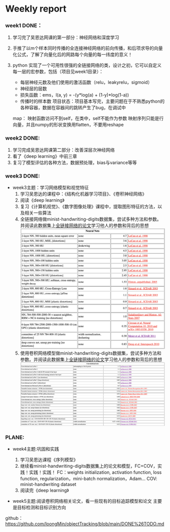 # Weekly report
### week1 DONE：

1. 学习完了吴恩达网课的第一部分：神经网络和深度学习
2. 手推了以m个样本同时传播的全连接神经网络的前向传播，和后项求导的向量化公式，了解了向量化后的网路每个向量的每一纬度的意义！
3. python 实现了一个可用性很强的全链接网络的类，设计之初，它可以自定义每一层的宏参数，包括（项目见week1目录）：
    + 每层神经元数及他们使用的激活函数（relu，leakyrelu，sigmoid）
    + 神经层的层数
    + 损失函数：ems，l(a, y) = -(y*log(a) + (1-y)*log(1-a))
    + 传播时的样本数
    项目状态：项目基本写完，主要问题在于不熟悉python的各种容器，数据在容器间的跳转产生了bug，在调试中
    
    map：
    映射函数访问不到self，在类中，self不能作为参数
    映射序列只能是行向量，并且numpy的形状变换用flatten，不要用reshape    

### week2 DONE:
1. 学习完成吴恩达网课第二部分：改善深层次神经网络
2. 看了《deep learning》中前三章
3. 复习了模型评估的各种方法，数据预处理，bias与variance等等

### week3 DONE:
+ week3主题：学习网络模型和视觉特征
    1. 学习吴恩达的课程中：《结构化机器学习项目》、《卷积神经网络》
    2. 阅读《deep learning》
    2. 复习《计算机视觉》、《数字图像处理》课程中，提取图形特征的方法，以及相关一些算法
    3. 全链接网络做minist-handwriting-digits数据集，尝试多种方法和参数。并阅读此数据集上[全链接网络的论文](http://yann.lecun.com/exdb/mnist/)学习他人的参数和背后的思想
    ![](./md_img/minist-nn-paper.png)
    4. 使用卷积网络模型做minist-handwriting-digits数据集，尝试多种方法和参数。并阅读此数据集上[全链接网络的论文](http://yann.lecun.com/exdb/mnist/)学习他人的参数和背后的思想
    ![](./md_img/minist_convolutional_nets.png)
    
### PLANE:
+ week4主题:巩固和实践
    1. 学习吴恩达课程《序列模型》
    2. 继续看minist-handwriting-digits数据集上的论文和模型，FC+COV，实践！实践！实践！
        FC：weights initialization, activation function, loss function, regularization，mini-batch normalization，Adam...
        COV: minist-handwriting dataset
    3. 阅读完《deep learning》
    
+ week5主题:阅读卷积网络相关论文，看一些现有的目标追踪模型和论文
    主要是目标检测和目标识别方向
    
github：https://github.com/loongMin/objectTracking/blob/main/DONE%26TODO.md